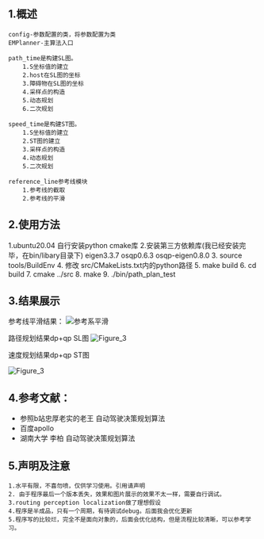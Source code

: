## 1.概述
    config-参数配置的类，将参数配置为类
    EMPlanner-主算法入口

    path_time是构建SL图。
        1.S坐标值的建立
        2.host在SL图的坐标
        3.障碍物在SL图的坐标
        4.采样点的构造
        5.动态规划
        6.二次规划

    speed_time是构建ST图。
        1.S坐标值的建立
        2.ST图的建立
        3.采样点的构造
        4.动态规划
        5.二次规划

    reference_line参考线模块
        1.参考线的截取
        2.参考线的平滑

## 2.使用方法
1.ubuntu20.04 自行安装python cmake库
2.安装第三方依赖库(我已经安装完毕，在bin/libary目录下)
     eigen3.3.7
     osqp0.6.3
     osqp-eigen0.8.0
3. source tools/BuildEnv
4. 修改 src/CMakeLists.txt内的python路径
5. make build
6. cd build
7. cmake ../src
8. make
9. ./bin/path_plan_test




## 3.结果展示     
参考线平滑结果：
![参考系平滑](https://user-images.githubusercontent.com/54465004/201812152-533bb555-c0a2-46b2-8369-432a21c60b68.png)

路径规划结果dp+qp   SL图
![Figure_3](https://user-images.githubusercontent.com/54465004/204950208-a4ef9fae-c9d6-49b1-ab59-05f498b4aa27.png)




速度规划结果dp+qp  ST图

![Figure_3](https://user-images.githubusercontent.com/54465004/204949997-f21350b4-5d23-40d7-a326-97e12a8095c8.png)


## 4.参考文献：
- 参照b站忠厚老实的老王 自动驾驶决策规划算法
- 百度apollo
- 湖南大学 李柏 自动驾驶决策规划算法

## 5.声明及注意
    1.水平有限，不喜勿喷，仅供学习使用。引用请声明
    2. 由于程序最后一个版本丢失，效果和图片展示的效果不太一样，需要自行调试。
    3.routing perception localization做了理想假设
    4.程序是半成品，只有一个周期，有待调试debug。后面我会优化更新
    5.程序写的比较烂，完全不是面向对象的，后面会优化结构，但是流程比较清晰，可以参考学习。
